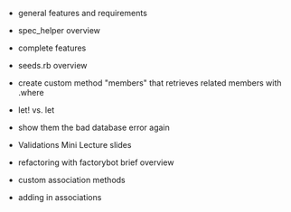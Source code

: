- general features and requirements 
- spec_helper overview
- complete features
- seeds.rb overview
- create custom method "members" that retrieves related members with .where 
- let! vs. let


- show them the bad database error again 
- Validations Mini Lecture slides 
- refactoring with factorybot brief overview
- custom association methods 
- adding in associations 